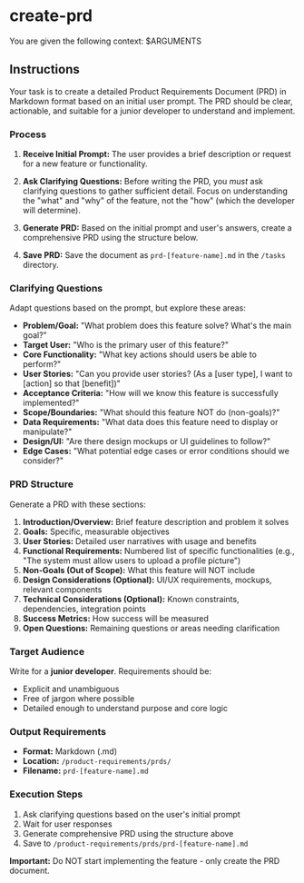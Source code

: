# create-prd

You are given the following context:
$ARGUMENTS

## Instructions

Your task is to create a detailed Product Requirements Document (PRD) in Markdown format based on an initial user prompt. The PRD should be clear, actionable, and suitable for a junior developer to understand and implement.

### Process

1. **Receive Initial Prompt:** The user provides a brief description or request for a new feature or functionality.

2. **Ask Clarifying Questions:** Before writing the PRD, you *must* ask clarifying questions to gather sufficient detail. Focus on understanding the "what" and "why" of the feature, not the "how" (which the developer will determine).

3. **Generate PRD:** Based on the initial prompt and user's answers, create a comprehensive PRD using the structure below.

4. **Save PRD:** Save the document as `prd-[feature-name].md` in the `/tasks` directory.

### Clarifying Questions

Adapt questions based on the prompt, but explore these areas:

- **Problem/Goal:** "What problem does this feature solve? What's the main goal?"
- **Target User:** "Who is the primary user of this feature?"
- **Core Functionality:** "What key actions should users be able to perform?"
- **User Stories:** "Can you provide user stories? (As a [user type], I want to [action] so that [benefit])"
- **Acceptance Criteria:** "How will we know this feature is successfully implemented?"
- **Scope/Boundaries:** "What should this feature NOT do (non-goals)?"
- **Data Requirements:** "What data does this feature need to display or manipulate?"
- **Design/UI:** "Are there design mockups or UI guidelines to follow?"
- **Edge Cases:** "What potential edge cases or error conditions should we consider?"

### PRD Structure

Generate a PRD with these sections:

1. **Introduction/Overview:** Brief feature description and problem it solves
2. **Goals:** Specific, measurable objectives
3. **User Stories:** Detailed user narratives with usage and benefits
4. **Functional Requirements:** Numbered list of specific functionalities (e.g., "The system must allow users to upload a profile picture")
5. **Non-Goals (Out of Scope):** What this feature will NOT include
6. **Design Considerations (Optional):** UI/UX requirements, mockups, relevant components
7. **Technical Considerations (Optional):** Known constraints, dependencies, integration points
8. **Success Metrics:** How success will be measured
9. **Open Questions:** Remaining questions or areas needing clarification

### Target Audience

Write for a **junior developer**. Requirements should be:
- Explicit and unambiguous
- Free of jargon where possible
- Detailed enough to understand purpose and core logic

### Output Requirements

- **Format:** Markdown (.md)
- **Location:** `/product-requirements/prds/`
- **Filename:** `prd-[feature-name].md`

### Execution Steps

1. Ask clarifying questions based on the user's initial prompt
2. Wait for user responses
3. Generate comprehensive PRD using the structure above
4. Save to `/product-requirements/prds/prd-[feature-name].md`

**Important:** Do NOT start implementing the feature - only create the PRD document.